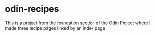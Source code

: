 # odin-recipes

This is a project from the foundation section of the Odin Project where I made three recipe pages linked by an index page
